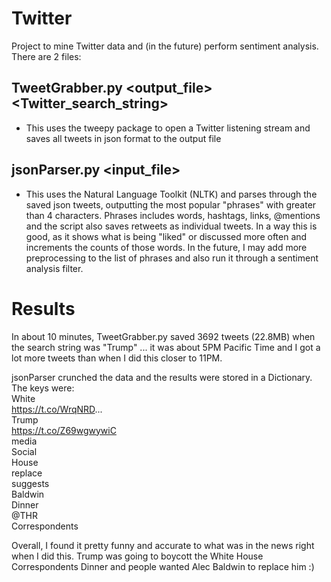 # Twitter

Project to mine Twitter data and (in the future) perform sentiment analysis. There are 2 files:
## TweetGrabber.py <output_file> <Twitter_search_string>
* This uses the tweepy package to open a Twitter listening stream and saves all tweets in json format to the output file

## jsonParser.py <input_file>
* This uses the Natural Language Toolkit (NLTK) and parses through the saved json tweets, outputting the most popular "phrases" with greater than 4 characters. Phrases includes words, hashtags, links, @mentions and the script also saves retweets as individual tweets. In a way this is good, as it shows what is being "liked" or discussed more often and increments the counts of those words. In the future, I may add more preprocessing to the list of phrases and also run it through a sentiment analysis filter.

# Results
In about 10 minutes, TweetGrabber.py saved 3692 tweets (22.8MB) when the search string was "Trump" ... it was about 5PM Pacific Time and I got a lot more tweets than when I did this closer to 11PM.  

jsonParser crunched the data and the results were stored in a Dictionary. The keys were:  
White  
https://t.co/WrqNRD...  
Trump  
https://t.co/Z69wgwywiC  
media  
Social  
House  
replace  
suggests  
Baldwin  
Dinner  
@THR  
Correspondents  

Overall, I found it pretty funny and accurate to what was in the news right when I did this. Trump was going to boycott the White House Correspondents Dinner and people wanted Alec Baldwin to replace him :)
